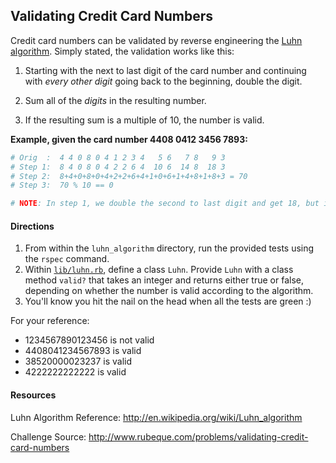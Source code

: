## Validating Credit Card Numbers

Credit card numbers can be validated by reverse engineering the [Luhn algorithm](http://en.wikipedia.org/wiki/Luhn_algorithm). Simply stated, the validation works like this:

1. Starting with the next to last digit of the card number and continuing with *every other digit* going back to the beginning, double the digit.

2. Sum all of the *digits* in the resulting number.

3. If the resulting sum is a multiple of 10, the number is valid.

__Example, given the card number 4408 0412 3456 7893:__

```ruby
# Orig  :  4 4 0 8 0 4 1 2 3 4   5 6   7 8   9 3
# Step 1:  8 4 0 8 0 4 2 2 6 4  10 6  14 8  18 3
# Step 2:  8+4+0+8+0+4+2+2+6+4+1+0+6+1+4+8+1+8+3 = 70
# Step 3:  70 % 10 == 0

# NOTE: In step 1, we double the second to last digit and get 18, but in Step 2 we add the *digits* 1 and 8.
```

#### Directions

1. From within the `luhn_algorithm` directory, run the provided tests using the `rspec` command.
2. Within [`lib/luhn.rb`](lib/luhn.rb), define a class `Luhn`. Provide `Luhn` with a class method `valid?` that takes an integer and returns either true or false, depending on whether the number is valid according to the algorithm. 
3. You'll know you hit the nail on the head when all the tests are green :)

For your reference:
* 1234567890123456 is not valid
* 4408041234567893 is valid
* 38520000023237 is valid
* 4222222222222 is valid

#### Resources

Luhn Algorithm Reference: http://en.wikipedia.org/wiki/Luhn_algorithm

Challenge Source: http://www.rubeque.com/problems/validating-credit-card-numbers

